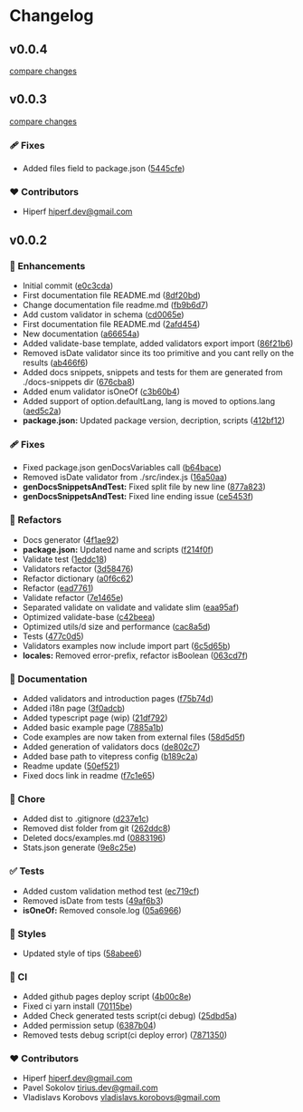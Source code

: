 # Changelog


## v0.0.4

[compare changes](https://github.com/hiperf/validate/compare/v0.0.3...v0.0.4)

## v0.0.3

[compare changes](https://github.com/hiperf/validate/compare/v0.0.2...v0.0.3)

### 🩹 Fixes

- Added files field to package.json ([5445cfe](https://github.com/hiperf/validate/commit/5445cfe))

### ❤️ Contributors

- Hiperf <hiperf.dev@gmail.com>

## v0.0.2


### 🚀 Enhancements

- Initial commit ([e0c3cda](https://github.com/hiperf/validate/commit/e0c3cda))
- First documentation file README.md ([8df20bd](https://github.com/hiperf/validate/commit/8df20bd))
- Change documentation file readme.md ([fb9b6d7](https://github.com/hiperf/validate/commit/fb9b6d7))
- Add custom validator in schema ([cd0065e](https://github.com/hiperf/validate/commit/cd0065e))
- First documentation file README.md ([2afd454](https://github.com/hiperf/validate/commit/2afd454))
- New documentation ([a66654a](https://github.com/hiperf/validate/commit/a66654a))
- Added validate-base template, added validators export import ([86f21b6](https://github.com/hiperf/validate/commit/86f21b6))
- Removed isDate validator since its too primitive and you cant relly on the results ([ab466f6](https://github.com/hiperf/validate/commit/ab466f6))
- Added docs snippets, snippets and tests for them are generated from ./docs-snippets dir ([676cba8](https://github.com/hiperf/validate/commit/676cba8))
- Added enum validator isOneOf ([c3b60b4](https://github.com/hiperf/validate/commit/c3b60b4))
- Added support of option.defaultLang, lang is moved to options.lang ([aed5c2a](https://github.com/hiperf/validate/commit/aed5c2a))
- **package.json:** Updated package version, decription, scripts ([412bf12](https://github.com/hiperf/validate/commit/412bf12))

### 🩹 Fixes

- Fixed package.json genDocsVariables call ([b64bace](https://github.com/hiperf/validate/commit/b64bace))
- Removed isDate validator from ./src/index.js ([16a50aa](https://github.com/hiperf/validate/commit/16a50aa))
- **genDocsSnippetsAndTest:** Fixed split file by new line ([877a823](https://github.com/hiperf/validate/commit/877a823))
- **genDocsSnippetsAndTest:** Fixed line ending issue ([ce5453f](https://github.com/hiperf/validate/commit/ce5453f))

### 💅 Refactors

- Docs generator ([4f1ae92](https://github.com/hiperf/validate/commit/4f1ae92))
- **package.json:** Updated name and scripts ([f214f0f](https://github.com/hiperf/validate/commit/f214f0f))
- Validate test ([1eddc18](https://github.com/hiperf/validate/commit/1eddc18))
- Validators refactor ([3d58476](https://github.com/hiperf/validate/commit/3d58476))
- Refactor dictionary ([a0f6c62](https://github.com/hiperf/validate/commit/a0f6c62))
- Refactor ([ead7761](https://github.com/hiperf/validate/commit/ead7761))
- Validate refactor ([7e1465e](https://github.com/hiperf/validate/commit/7e1465e))
- Separated validate on validate and validate slim ([eaa95af](https://github.com/hiperf/validate/commit/eaa95af))
- Optimized validate-base ([c42beea](https://github.com/hiperf/validate/commit/c42beea))
- Optimized utils/d size and performance ([cac8a5d](https://github.com/hiperf/validate/commit/cac8a5d))
- Tests ([477c0d5](https://github.com/hiperf/validate/commit/477c0d5))
- Validators examples now include import part ([6c5d65b](https://github.com/hiperf/validate/commit/6c5d65b))
- **locales:** Removed error-prefix, refactor isBoolean ([063cd7f](https://github.com/hiperf/validate/commit/063cd7f))

### 📖 Documentation

- Added validators and introduction pages ([f75b74d](https://github.com/hiperf/validate/commit/f75b74d))
- Added i18n page ([3f0adcb](https://github.com/hiperf/validate/commit/3f0adcb))
- Added typescript page (wip) ([21df792](https://github.com/hiperf/validate/commit/21df792))
- Added basic example page ([7885a1b](https://github.com/hiperf/validate/commit/7885a1b))
- Code examples are now taken from external files ([58d5d5f](https://github.com/hiperf/validate/commit/58d5d5f))
- Added generation of validators docs ([de802c7](https://github.com/hiperf/validate/commit/de802c7))
- Added base path to vitepress config ([b189c2a](https://github.com/hiperf/validate/commit/b189c2a))
- Readme update ([50ef521](https://github.com/hiperf/validate/commit/50ef521))
- Fixed docs link in readme ([f7c1e65](https://github.com/hiperf/validate/commit/f7c1e65))

### 🏡 Chore

- Added dist to .gitignore ([d237e1c](https://github.com/hiperf/validate/commit/d237e1c))
- Removed dist folder from git ([262ddc8](https://github.com/hiperf/validate/commit/262ddc8))
- Deleted docs/examples.md ([0883196](https://github.com/hiperf/validate/commit/0883196))
- Stats.json generate ([9e8c25e](https://github.com/hiperf/validate/commit/9e8c25e))

### ✅ Tests

- Added custom validation method test ([ec719cf](https://github.com/hiperf/validate/commit/ec719cf))
- Removed isDate from tests ([49af6b3](https://github.com/hiperf/validate/commit/49af6b3))
- **isOneOf:** Removed console.log ([05a6966](https://github.com/hiperf/validate/commit/05a6966))

### 🎨 Styles

- Updated style of tips ([58abee6](https://github.com/hiperf/validate/commit/58abee6))

### 🤖 CI

- Added github pages deploy script ([4b00c8e](https://github.com/hiperf/validate/commit/4b00c8e))
- Fixed ci yarn install ([70115be](https://github.com/hiperf/validate/commit/70115be))
- Added Check generated tests script(ci debug) ([25dbd5a](https://github.com/hiperf/validate/commit/25dbd5a))
- Added permission setup ([6387b04](https://github.com/hiperf/validate/commit/6387b04))
- Removed tests debug script(ci deploy error) ([7871350](https://github.com/hiperf/validate/commit/7871350))

### ❤️ Contributors

- Hiperf <hiperf.dev@gmail.com>
- Pavel Sokolov <tirius.dev@gmail.com>
- Vladislavs Korobovs <vladislavs.korobovs@gmail.com>

